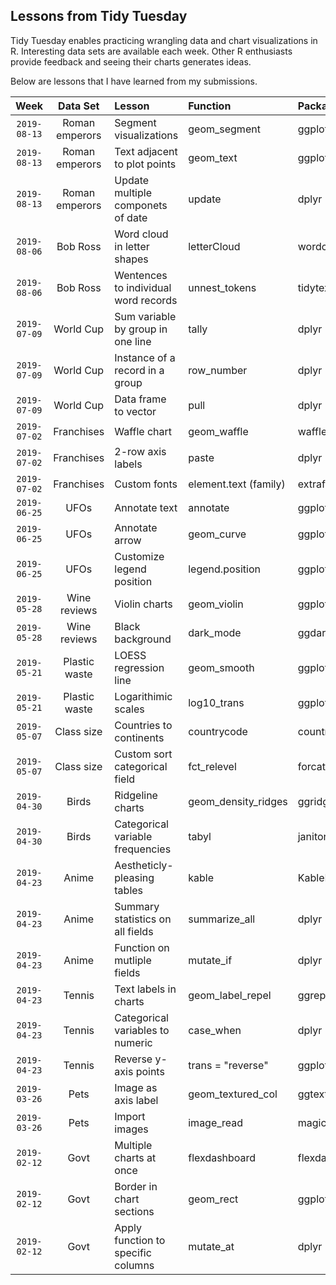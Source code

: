 ## Lessons from Tidy Tuesday
Tidy Tuesday enables practicing wrangling data and chart visualizations in R.  Interesting data sets are available each week.  Other R enthusiasts provide feedback and seeing their charts generates ideas.

Below are lessons that I have learned from my submissions.

| Week | Data Set | Lesson | Function | Package 
| :---: | :---: | :--- | :--- | :--- |
|`2019-08-13`| Roman emperors | Segment visualizations | geom_segment | ggplot2 |
|`2019-08-13`| Roman emperors | Text adjacent to plot points | geom_text | ggplot2 |
|`2019-08-13`| Roman emperors | Update multiple componets of date | update | dplyr |
|`2019-08-06`| Bob Ross | Word cloud in letter shapes | letterCloud | wordcloud2 |
|`2019-08-06`| Bob Ross | Wentences to individual word records | unnest_tokens | tidytext |
|`2019-07-09`| World Cup | Sum variable by group in one line | tally | dplyr |
|`2019-07-09`| World Cup | Instance of a record in a group | row_number | dplyr |
|`2019-07-09`| World Cup | Data frame to vector | pull | dplyr |
|`2019-07-02`| Franchises | Waffle chart | geom_waffle | waffle |
|`2019-07-02`| Franchises | 2-row axis labels | paste | dplyr |
|`2019-07-02`| Franchises | Custom fonts | element.text (family) | extrafont |
|`2019-06-25`| UFOs | Annotate text | annotate | ggplot2 |
|`2019-06-25`| UFOs | Annotate arrow | geom_curve | ggplot2 |
|`2019-06-25`| UFOs | Customize legend position | legend.position | ggplot2 |
|`2019-05-28`| Wine reviews | Violin charts | geom_violin | ggplot2 |
|`2019-05-28`| Wine reviews | Black background | dark_mode | ggdark |
|`2019-05-21`| Plastic waste | LOESS regression line | geom_smooth | ggplot2 |
|`2019-05-21`| Plastic waste | Logarithimic scales | log10_trans | ggplot2 |
|`2019-05-07`| Class size | Countries to continents | countrycode | countrycode |
|`2019-05-07`| Class size | Custom sort categorical field | fct_relevel | forcats |
|`2019-04-30`| Birds | Ridgeline charts | geom_density_ridges | ggridges |
|`2019-04-30`| Birds | Categorical variable frequencies | tabyl | janitor |
|`2019-04-23`| Anime | Aestheticly-pleasing tables | kable | KableExtra |
|`2019-04-23`| Anime | Summary statistics on all fields | summarize_all | dplyr |
|`2019-04-23`| Anime | Function on mutliple fields | mutate_if | dplyr |
|`2019-04-23`| Tennis | Text labels in charts | geom_label_repel | ggrepel |
|`2019-04-23`| Tennis | Categorical variables to numeric | case_when | dplyr |
|`2019-04-23`| Tennis | Reverse y-axis points | trans = "reverse" | ggplot2 |
|`2019-03-26`| Pets | Image as axis label | geom_textured_col | ggtextures |
|`2019-03-26`| Pets | Import images | image_read | magick |
|`2019-02-12`| Govt | Multiple charts at once | flexdashboard | flexdashboard |
|`2019-02-12`| Govt | Border in chart sections | geom_rect | ggplot2 |
|`2019-02-12`| Govt | Apply function to specific columns | mutate_at | dplyr |
